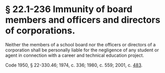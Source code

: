 # § 22.1-236 Immunity of board members and officers and directors of corporations.

<p>Neither the members of a school board nor the officers or directors of a corporation shall be personally liable for the negligence of any student or agent in connection with a career and technical education project.</p><p>Code 1950, § 22-330.46; 1974, c. 336; 1980, c. 559; 2001, c. <a href='http://lis.virginia.gov/cgi-bin/legp604.exe?011+ful+CHAP0483'>483</a>.</p>